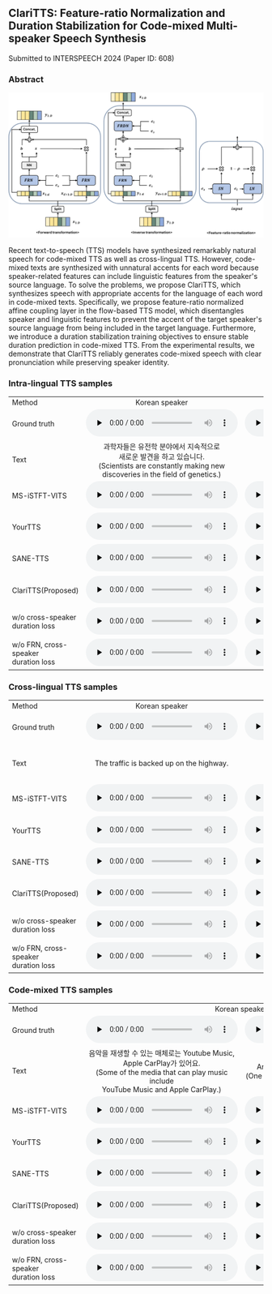 <h2> ClariTTS: Feature-ratio Normalization and Duration Stabilization for Code-mixed Multi-speaker Speech Synthesis </h2>

Submitted to INTERSPEECH 2024 (Paper ID: 608)

<h3>Abstract</h3>
<img src="./assets/prop.png">

Recent text-to-speech (TTS) models have synthesized remarkably natural speech for code-mixed TTS as well as cross-lingual TTS. However, code-mixed texts are synthesized with unnatural accents for each word because speaker-related features can include linguistic features from the speaker's source language. To solve the problems, we propose ClariTTS, which synthesizes speech with appropriate accents for the language of each word in code-mixed texts. Specifically, we propose feature-ratio normalized affine coupling layer in the flow-based TTS model, which disentangles speaker and linguistic features to prevent the accent of the target speaker's source language from being included in the target language. Furthermore, we introduce a duration stabilization training objectives to ensure stable duration prediction in code-mixed TTS. From the experimental results, we demonstrate that ClariTTS reliably generates code-mixed speech with clear pronunciation while preserving speaker identity.

<h3>Intra-lingual TTS samples</h3>

<table style="margin-left: auto; margin-right: auto;">
    <tr>
        <td>
        	Method
        </td>
        <td class="text">
            <center>Korean speaker</center>
        </td>
        <td class="text">
            <center>English speaker</center>
	</td>
    </tr>
    <tr>
        <td class="first-col">Ground truth</td>
        <td><audio controls="" preload="none"><source src="./assets/samples/4_gt/1193.wav"></audio></td>
        <td><audio controls="" preload="none"><source src="./assets/samples/4_gt/8176.wav"></audio></td>
    </tr>
    <tr>
        <td class="first-col">Text</td>
        <td class="text">
            <center>과학자들은 유전학 분야에서 지속적으로 <br> 새로운 발견을 하고 있습니다. <br> (Scientists are constantly making new <br> discoveries in the field of genetics.)</center>
        </td>
        <td class="text">
            <center>I prefer tea over coffee.</center>
        </td>
    </tr>
    <tr>
        <td class="first-col">MS-iSTFT-VITS</td>
        <td><audio controls="" preload="none"><source src="./assets/samples/1_intra/msvits_aihub_ko_1193_5.wav"></audio></td>
        <td><audio controls="" preload="none"><source src="./assets/samples/1_intra/msvits_libri_en_8176_24.wav"></audio></td>
    </tr>
    <tr>
        <td class="first-col">YourTTS</td>
        <td><audio controls="" preload="none"><source src="./assets/samples/1_intra/yourtts_aihub_ko_1193_5.wav"></audio></td>
        <td><audio controls="" preload="none"><source src="./assets/samples/1_intra/yourtts_libri_en_8176_24.wav"></audio></td>
    </tr>
    <tr>
        <td class="first-col">SANE-TTS</td>
        <td><audio controls="" preload="none"><source src="./assets/samples/1_intra/sanetts_aihub_ko_1193_5.wav"></audio></td>
        <td><audio controls="" preload="none"><source src="./assets/samples/1_intra/sanetts_libri_en_8176_24.wav"></audio></td>
    </tr>
    <tr>
        <td class="first-col">ClariTTS(Proposed)</td>
        <td><audio controls="" preload="none"><source src="./assets/samples/1_intra/durrand_aihub_ko_1193_5.wav"></audio></td>
        <td><audio controls="" preload="none"><source src="./assets/samples/1_intra/durrand_libri_en_8176_24.wav"></audio></td>
    </tr>
    <tr>
        <td class="first-col">w/o cross-speaker <br> duration loss</td>
        <td><audio controls="" preload="none"><source src="./assets/samples/1_intra/attdpspk_aihub_ko_1193_5.wav"></audio></td>
        <td><audio controls="" preload="none"><source src="./assets/samples/1_intra/attdpspk_libri_en_8176_24.wav"></audio></td>
    </tr>
    <tr>
        <td class="first-col">w/o FRN, cross-speaker <br> duration loss</td>
        <td><audio controls="" preload="none"><source src="./assets/samples/1_intra/bdpspk_aihub_ko_1193_5.wav"></audio></td>
        <td><audio controls="" preload="none"><source src="./assets/samples/1_intra/bdpspk_libri_en_8176_24.wav"></audio></td>
    </tr>
</table>


<h3>Cross-lingual TTS samples</h3>

<table style="margin-left: auto; margin-right: auto;">
    <tr>
        <td>
        	Method
        </td>
        <td class="text">
            <center>Korean speaker</center>
        </td>
        <td class="text">
            <center>English speaker</center>
	</td>
    </tr>
    <tr>
        <td class="first-col">Ground truth</td>
        <td><audio controls="" preload="none"><source src="./assets/samples/4_gt/0002.wav"></audio></td>
        <td><audio controls="" preload="none"><source src="./assets/samples/4_gt/949.wav"></audio></td>
    </tr>
    <tr>
        <td class="first-col">Text</td>
        <td class="text">
            <center>The traffic is backed up on the highway.</center>
        </td>
        <td class="text">
            <center>추운 겨울 밤, 가족들이 <br> 벽난로 주변에 모였습니다. <br> (On a cold winter night, families <br> gathered around the fireplace.)</center>
        </td>
    <tr>
        <td class="first-col">MS-iSTFT-VITS</td>
        <td><audio controls="" preload="none"><source src="./assets/samples/2_cross/msvits_aihub_en_0002_53.wav"></audio></td>
        <td><audio controls="" preload="none"><source src="./assets/samples/2_cross/msvits_libri_ko_949_29.wav"></audio></td>
    </tr>
    <tr>
        <td class="first-col">YourTTS</td>
        <td><audio controls="" preload="none"><source src="./assets/samples/2_cross/yourtts_aihub_en_0002_53.wav"></audio></td>
        <td><audio controls="" preload="none"><source src="./assets/samples/2_cross/yourtts_libri_ko_949_29.wav"></audio></td>
    </tr>
    <tr>
        <td class="first-col">SANE-TTS</td>
        <td><audio controls="" preload="none"><source src="./assets/samples/2_cross/sanetts_aihub_en_0002_53.wav"></audio></td>
        <td><audio controls="" preload="none"><source src="./assets/samples/2_cross/sanetts_libri_ko_949_29.wav"></audio></td>
    </tr>
    <tr>
        <td class="first-col">ClariTTS(Proposed)</td>
        <td><audio controls="" preload="none"><source src="./assets/samples/2_cross/durrand_aihub_en_0002_53.wav"></audio></td>
        <td><audio controls="" preload="none"><source src="./assets/samples/2_cross/durrand_libri_ko_949_29.wav"></audio></td>
    </tr>
    <tr>
        <td class="first-col">w/o cross-speaker <br> duration loss</td>
        <td><audio controls="" preload="none"><source src="./assets/samples/2_cross/attdpspk_aihub_en_0002_53.wav"></audio></td>
        <td><audio controls="" preload="none"><source src="./assets/samples/2_cross/attdpspk_libri_ko_949_29.wav"></audio></td>
    </tr>
    <tr>
        <td class="first-col">w/o FRN, cross-speaker <br> duration loss</td>
        <td><audio controls="" preload="none"><source src="./assets/samples/2_cross/bdpspk_aihub_en_0002_53.wav"></audio></td>
        <td><audio controls="" preload="none"><source src="./assets/samples/2_cross/bdpspk_libri_ko_949_29.wav"></audio></td>
    </tr>
</table>


<h3>Code-mixed TTS samples</h3>

<table style="margin-left: auto; margin-right: auto;">
    <tr>
        <td>
        	Method
        </td>
        <td colspan="2">
            <center>Korean speaker</center>
        </td>
        <td colspan="2">
            <center>English speaker</center>
	</td>
    </tr>
    <tr>
        <td class="first-col">Ground truth</td>
        <td><audio controls="" preload="none"><source src="./assets/samples/4_gt/0002.wav"></audio></td>
        <td><audio controls="" preload="none"><source src="./assets/samples/4_gt/1193.wav"></audio></td>
	<td><audio controls="" preload="none"><source src="./assets/samples/4_gt/6741.wav"></audio></td>
	<td><audio controls="" preload="none"><source src="./assets/samples/4_gt/8176.wav"></audio></td>
    </tr>
    <tr>
        <td class="first-col">Text</td>
        <td class="text">
            <center>음악을 재생할 수 있는 매체로는 Youtube Music, <br> Apple CarPlay가 있어요. <br> (Some of the media that can play music include <br> YouTube Music and Apple CarPlay.)</center>
        </td>
        <td class="text">
            <center>Americano 한 잔, Black tea 두 잔 주세요. <br> (One Americano and two Black teas, please.)</center>
        </td>
        <td class="text">
            <center>Americano 한 잔, Black tea 두 잔 주세요. <br> (One Americano and two Black teas, please.)</center>
        </td>
        <td class="text">
            <center>음악을 재생할 수 있는 매체로는 Youtube Music, <br> Apple CarPlay가 있어요. <br> (Some of the media that can play music include <br> YouTube Music and Apple CarPlay.)</center>
        </td>
    <tr>
        <td class="first-col">MS-iSTFT-VITS</td>
        <td><audio controls="" preload="none"><source src="./assets/samples/3_mixed/msvits_aihub_bi_0002_9.wav"></audio></td>
        <td><audio controls="" preload="none"><source src="./assets/samples/3_mixed/msvits_aihub_bi_1193_12.wav"></audio></td>
	<td><audio controls="" preload="none"><source src="./assets/samples/3_mixed/msvits_aihub_bi_6741_12.wav"></audio></td>
	<td><audio controls="" preload="none"><source src="./assets/samples/3_mixed/msvits_aihub_bi_8176_9.wav"></audio></td>
    </tr>
    <tr>
        <td class="first-col">YourTTS</td>
        <td><audio controls="" preload="none"><source src="./assets/samples/3_mixed/yourtts_aihub_bi_0002_9.wav"></audio></td>
        <td><audio controls="" preload="none"><source src="./assets/samples/3_mixed/yourtts_libri_bi_1193_12.wav"></audio></td>
        <td><audio controls="" preload="none"><source src="./assets/samples/3_mixed/yourtts_aihub_bi_6741_12.wav"></audio></td>
        <td><audio controls="" preload="none"><source src="./assets/samples/3_mixed/yourtts_libri_bi_8176_9.wav"></audio></td>
    </tr>
    <tr>
        <td class="first-col">SANE-TTS</td>
        <td><audio controls="" preload="none"><source src="./assets/samples/3_mixed/sanetts_aihub_bi_0002_9.wav"></audio></td>
        <td><audio controls="" preload="none"><source src="./assets/samples/3_mixed/sanetts_libri_bi_1193_12.wav"></audio></td>
        <td><audio controls="" preload="none"><source src="./assets/samples/3_mixed/sanetts_aihub_bi_6741_12.wav"></audio></td>
        <td><audio controls="" preload="none"><source src="./assets/samples/3_mixed/sanetts_libri_bi_8176_9.wav"></audio></td>
    </tr>
    <tr>
        <td class="first-col">ClariTTS(Proposed)</td>
        <td><audio controls="" preload="none"><source src="./assets/samples/3_mixed/durrand_aihub_bi_0002_9.wav"></audio></td>
        <td><audio controls="" preload="none"><source src="./assets/samples/3_mixed/durrand_libri_bi_1193_12.wav"></audio></td>
        <td><audio controls="" preload="none"><source src="./assets/samples/3_mixed/durrand_aihub_bi_6741_12.wav"></audio></td>
        <td><audio controls="" preload="none"><source src="./assets/samples/3_mixed/durrand_libri_bi_8176_9.wav"></audio></td>
    </tr>
    <tr>
        <td class="first-col">w/o cross-speaker <br> duration loss</td>
        <td><audio controls="" preload="none"><source src="./assets/samples/3_mixed/attdpspk_aihub_bi_0002_9.wav"></audio></td>
        <td><audio controls="" preload="none"><source src="./assets/samples/3_mixed/attdpspk_libri_bi_1193_12.wav"></audio></td>
        <td><audio controls="" preload="none"><source src="./assets/samples/3_mixed/attdpspk_aihub_bi_6741_12.wav"></audio></td>
        <td><audio controls="" preload="none"><source src="./assets/samples/3_mixed/attdpspk_libri_bi_8176_9.wav"></audio></td>
    </tr>
    <tr>
        <td class="first-col">w/o FRN, cross-speaker <br> duration loss</td>
        <td><audio controls="" preload="none"><source src="./assets/samples/3_mixed/bdpspk_aihub_bi_0002_9.wav"></audio></td>
        <td><audio controls="" preload="none"><source src="./assets/samples/3_mixed/bdpspk_libri_bi_1193_12.wav"></audio></td>
        <td><audio controls="" preload="none"><source src="./assets/samples/3_mixed/bdpspk_aihub_bi_6741_12.wav"></audio></td>
        <td><audio controls="" preload="none"><source src="./assets/samples/3_mixed/bdpspk_libri_bi_8176_9.wav"></audio></td>
    </tr>
</table>
